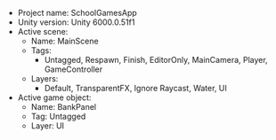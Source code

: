 <!-- UNITY CODE ASSIST INSTRUCTIONS START -->
- Project name: SchoolGamesApp
- Unity version: Unity 6000.0.51f1
- Active scene:
  - Name: MainScene
  - Tags:
    - Untagged, Respawn, Finish, EditorOnly, MainCamera, Player, GameController
  - Layers:
    - Default, TransparentFX, Ignore Raycast, Water, UI
- Active game object:
  - Name: BankPanel
  - Tag: Untagged
  - Layer: UI
<!-- UNITY CODE ASSIST INSTRUCTIONS END -->